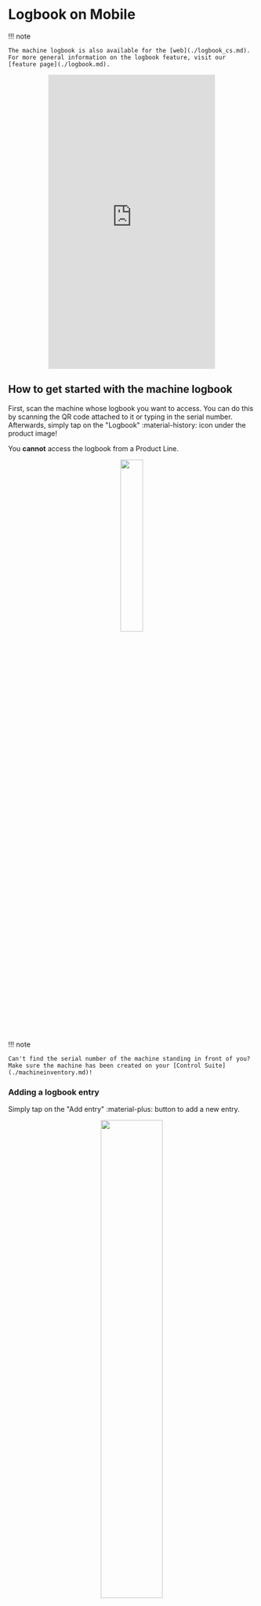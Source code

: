 # Logbook on Mobile
!!! note

    The machine logbook is also available for the [web](./logbook_cs.md). For more general information on the logbook feature, visit our [feature page](./logbook.md).


<div style="display: flex; justify-content: center; align-items: center;">
    <iframe width="340" height="600" src="https://www.loom.com/embed/17772bd8e28b45b092d499f6e647c498?sid=ff39838d-0114-4f02-8516-360875222f02" frameborder="0" webkitallowfullscreen mozallowfullscreen allowfullscreen></iframe>
</div>


## How to get started with the machine logbook
First, scan the machine whose logbook you want to access. You can do this by scanning the QR code attached to it or typing in the serial number. Afterwards, simply tap on the "Logbook" :material-history: icon under the product image!

You **cannot** access the logbook from a Product Line.

<p align="center"><img src="https://i.imgur.com/BKE7IV9.gif" width="30%"></p>

!!! note

    Can't find the serial number of the machine standing in front of you? Make sure the machine has been created on your [Control Suite](./machineinventory.md)!

### Adding a logbook entry

Simply tap on the "Add entry" :material-plus: button to add a new entry.

<p align="center"><img src="https://i.imgur.com/3NQ9e9X.gif" width="50%"></p>

Be sure to add a title and a category, as well as describe the work that was done on the machine. You can also attach images or videos you have previously taken. A picture is worth more than a thousand words!

### Viewing logbook entries

At any point, you can see all of the entries you and your colleagues have added for a specific machine. You can also see pictures and play the videos attached to them. 

<p align="center"><img src="https://i.imgur.com/NETD64k.gif" width="50%"></p>

You can also use the filters to search for specific text or the date of the logbook entry to narrow things down.

